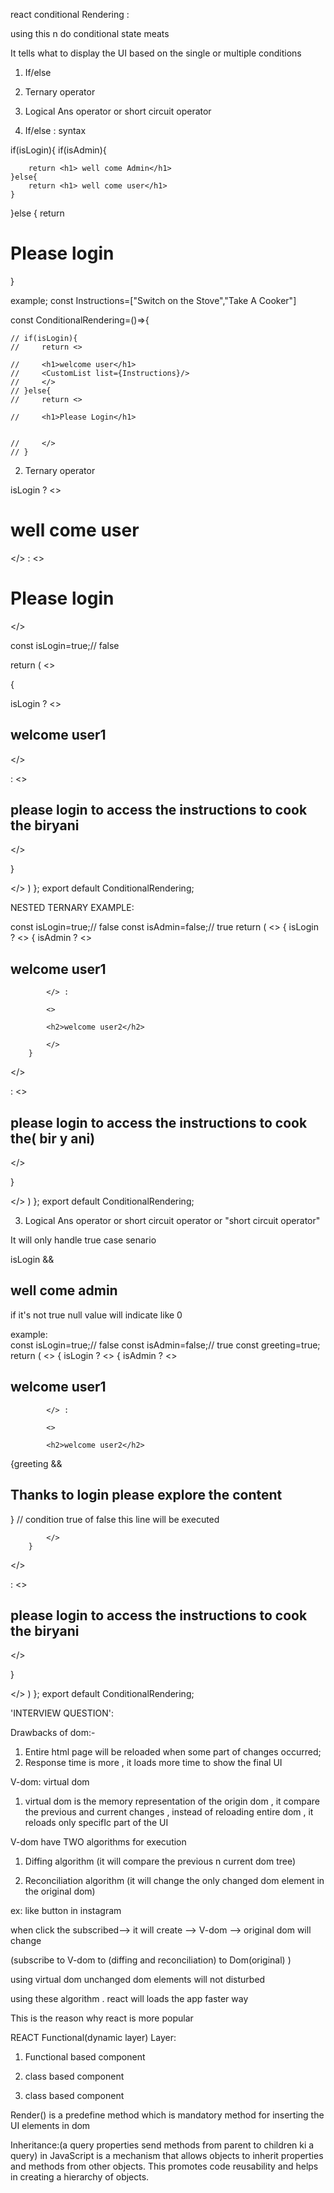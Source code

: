 

react conditional Rendering :



using this n do conditional state meats

It tells what to display the UI based on the single or multiple conditions

1. If/else 
2. Ternary operator
3. Logical Ans operator or short circuit operator 

1. If/else : syntax

if(isLogin){
    if(isAdmin){

        return <h1> well come Admin</h1>
    }else{
        return <h1> well come user</h1>
    }
}else {
     return <h1>Please login</h1>
}

example;
const Instructions=["Switch on the Stove","Take A Cooker"]

const ConditionalRendering=()=>{

   
    // if(isLogin){
    //     return <>
        
    //     <h1>welcome user</h1>
    //     <CustomList list={Instructions}/>
    //     </>
    // }else{
    //     return <>
        
    //     <h1>Please Login</h1>

        
    //     </>
    // }

2. Ternary operator

isLogin ? <> <h1> well come user</h1></> : <><h1>Please login</h1></>

 const isLogin=true;// false

   return ( 
   <>

   {

isLogin ? 
<> <h2>welcome user1</h2>
  <CustomList list={Instructions}/>

</> 

: <><h2>please login to access the instructions to cook the biryani</h2> </>

   }
   
   </> 
   )
};
export default ConditionalRendering;


NESTED TERNARY EXAMPLE:


const isLogin=true;// false
    const isAdmin=false;// true
   return ( 
   <>
    {
    isLogin ? 
        <> 
        {
            isAdmin ? 
            <>
            <h2>welcome user1</h2>
            <CustomList list={Instructions}/>
            
            </> : 
            
            <>
            
            <h2>welcome user2</h2>
  <CustomList list={Instructions}/>
            
            </>
        }






</> 

: <><h2>please login to access the instructions to cook the( bir y ani)</h2> </>

   }
   
   </> 
   )
};
export default ConditionalRendering;



3. Logical Ans operator or short circuit operator or "short circuit operator"


It will only handle true case senario

isLogin && <h2>well come admin</h2> if it's not true null value will indicate like 0


example:  
    const isLogin=true;// false
    const isAdmin=false;// true
    const greeting=true;
   return ( 
   <>
    {
    isLogin ? 
        <> 
        {
            isAdmin ? 
            <>
            <h2>welcome user1</h2>
            <CustomList list={Instructions}/>
            
            </> : 
            
            <>
            
            <h2>welcome user2</h2>
  <CustomList list={Instructions}/>

  {greeting && <h2>Thanks to  login please explore the content</h2>} // condition true of false this line will be executed
            
            </>
        }
</> 

: <><h2>please login to access the instructions to cook the biryani</h2> </>

   }
   
   </> 
   )
};
export default ConditionalRendering;

 'INTERVIEW QUESTION':

Drawbacks of dom:-
 1. Entire html page will be reloaded when  some part of changes occurred;
2. Response time is more , it loads more time to show the final UI


V-dom: virtual dom
1. virtual dom is the memory representation of the origin dom , it compare the previous and current changes , instead of reloading entire dom , it reloads only specifIc part of the UI 

V-dom have TWO algorithms for execution



1. Diffing algorithm (it will compare the previous n current dom tree)

2. Reconciliation algorithm (it will change the only changed dom element in the original dom)

ex: like button in instagram

when click the subscribed--> it will create --> V-dom --> original dom will change

(subscribe to V-dom to (diffing and reconciliation) to Dom(original) )

using virtual dom unchanged dom elements will not disturbed

using these algorithm . react will loads the app faster way

This is the reason why react is more popular  



REACT Functional(dynamic layer) Layer:

1. Functional based component 
2. class based component


2. class based component

Render() is a predefine method which is mandatory method for inserting the UI elements in dom

Inheritance:(a query properties send methods from parent to children ki a query)
 in JavaScript is a mechanism that allows objects to inherit properties and methods from other objects. This promotes code reusability and helps in creating a hierarchy of objects.
